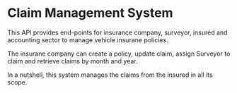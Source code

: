 
# Claim Management System

This API provides end-points for insurance company, surveyor, insured and accounting sector to manage vehicle insurane policies.

The insurane company can create a policy, update claim, assign Surveyor to claim and retrieve claims by month and year.

In a nutshell, this system manages the claims from the insured in all its scope.




